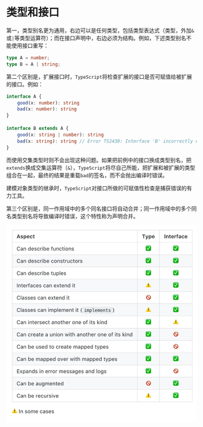 # 类型和接口

第一，类型别名更为通用，右边可以是任何类型，包括类型表达式（类型，外加`&`或`|`等类型运算符）；而在接口声明中，右边必须为结构。例如，下述类型别名不能使用接口重写：

```typescript
type A = number;
type B = A | string;
```

第二个区别是，扩展接口时，`TypeScript`将检查扩展的接口是否可赋值给被扩展的接口。例如：

```typescript
interface A {
    good(x: number): string
    bad(x: number): string
}

interface B extends A {
    good(x: string | number): string
    bad(x: string): string // Error TS2430: Interface 'B' incorrectly extends interface 'A'. Type 'number' is not assignable to type 'string'
}
```

而使用交集类型时则不会出现这种问题。如果把前例中的接口换成类型别名，把`extends`换成交集运算符（`&`），`TypeScript`将尽自己所能，把扩展和被扩展的类型组合在一起，最终的结果是重载`bad`的签名，而不会抛出编译时错误。

建模对象类型的继承时，`TypeScript`对接口所做的可赋值性检查是捕获错误的有力工具。

第三个区别是，同一作用域中的多个同名接口将自动合并；同一作用域中的多个同名类型别名将导致编译时错误，这个特性称为声明合并。

![](/img/0104.jpg)

